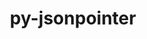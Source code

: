---
title: "py-jsonpointer"
layout: cache
categories: [package, develop]
meta: {"versions": ["1.9", "2.0"], "compilers": ["gcc@=11.1.0", "gcc@=11.4.0", "gcc@=9.4.0", "oneapi@=2024.0.0", "oneapi@=2024.2.0"], "oss": ["ubuntu20.04", "ubuntu22.04"], "platforms": ["linux"], "targets": ["neoverse_v1", "neoverse_v2", "ppc64le", "x86_64_v3"], "stacks": ["data-vis-sdk", "e4s", "e4s-neoverse-v2", "e4s-neoverse_v1", "e4s-oneapi", "e4s-power", "root"], "num_specs": 48, "num_specs_by_stack": {"e4s-power": 8, "root": 48, "data-vis-sdk": 4, "e4s-neoverse_v1": 8, "e4s-neoverse-v2": 8, "e4s": 10, "e4s-oneapi": 10}}
spec_details: [{"hash": "byp4dqqvt44ajrg3i57agvnah2mgvvi3", "compiler": "gcc@=9.4.0", "versions": ["1.9"], "os": "ubuntu20.04", "platform": "linux", "target": "ppc64le", "variants": ["build_system=python_pip"], "stacks": ["e4s-power", "root"], "size": "-", "tarball": "https://binaries.spack.io/develop/build_cache/linux-ubuntu20.04-ppc64le/gcc-9.4.0/py-jsonpointer-1.9/linux-ubuntu20.04-ppc64le-gcc-9.4.0-py-jsonpointer-1.9-byp4dqqvt44ajrg3i57agvnah2mgvvi3.spack"}, {"hash": "tybo5v6yn7yq67kmw5442r6rm2s6tyoe", "compiler": "gcc@=9.4.0", "versions": ["1.9"], "os": "ubuntu20.04", "platform": "linux", "target": "ppc64le", "variants": ["build_system=python_pip"], "stacks": ["e4s-power", "root"], "size": "-", "tarball": "https://binaries.spack.io/develop/build_cache/linux-ubuntu20.04-ppc64le/gcc-9.4.0/py-jsonpointer-1.9/linux-ubuntu20.04-ppc64le-gcc-9.4.0-py-jsonpointer-1.9-tybo5v6yn7yq67kmw5442r6rm2s6tyoe.spack"}, {"hash": "pudc46jeocgyq4pliqd7x5jukikhnryi", "compiler": "gcc@=9.4.0", "versions": ["1.9"], "os": "ubuntu20.04", "platform": "linux", "target": "ppc64le", "variants": ["build_system=python_pip"], "stacks": ["e4s-power", "root"], "size": "-", "tarball": "https://binaries.spack.io/develop/build_cache/linux-ubuntu20.04-ppc64le/gcc-9.4.0/py-jsonpointer-1.9/linux-ubuntu20.04-ppc64le-gcc-9.4.0-py-jsonpointer-1.9-pudc46jeocgyq4pliqd7x5jukikhnryi.spack"}, {"hash": "3tqyeic7zbeu7esy5zrjnk5udpurr2ka", "compiler": "gcc@=9.4.0", "versions": ["1.9"], "os": "ubuntu20.04", "platform": "linux", "target": "ppc64le", "variants": ["build_system=python_pip"], "stacks": ["e4s-power", "root"], "size": "-", "tarball": "https://binaries.spack.io/develop/build_cache/linux-ubuntu20.04-ppc64le/gcc-9.4.0/py-jsonpointer-1.9/linux-ubuntu20.04-ppc64le-gcc-9.4.0-py-jsonpointer-1.9-3tqyeic7zbeu7esy5zrjnk5udpurr2ka.spack"}, {"hash": "veuhdsnnsdimh6f7b6jurjuva7pcp5re", "compiler": "gcc@=9.4.0", "versions": ["2.0"], "os": "ubuntu20.04", "platform": "linux", "target": "ppc64le", "variants": ["build_system=python_pip"], "stacks": ["e4s-power", "root"], "size": "-", "tarball": "https://binaries.spack.io/develop/build_cache/linux-ubuntu20.04-ppc64le/gcc-9.4.0/py-jsonpointer-2.0/linux-ubuntu20.04-ppc64le-gcc-9.4.0-py-jsonpointer-2.0-veuhdsnnsdimh6f7b6jurjuva7pcp5re.spack"}, {"hash": "fcm6shmz2r7cutigwoews6m76n2rtkiw", "compiler": "gcc@=9.4.0", "versions": ["2.0"], "os": "ubuntu20.04", "platform": "linux", "target": "ppc64le", "variants": ["build_system=python_pip"], "stacks": ["e4s-power", "root"], "size": "-", "tarball": "https://binaries.spack.io/develop/build_cache/linux-ubuntu20.04-ppc64le/gcc-9.4.0/py-jsonpointer-2.0/linux-ubuntu20.04-ppc64le-gcc-9.4.0-py-jsonpointer-2.0-fcm6shmz2r7cutigwoews6m76n2rtkiw.spack"}, {"hash": "gop723w72keoqknt25mjz6ood3gnkt42", "compiler": "gcc@=9.4.0", "versions": ["2.0"], "os": "ubuntu20.04", "platform": "linux", "target": "ppc64le", "variants": ["build_system=python_pip"], "stacks": ["e4s-power", "root"], "size": "-", "tarball": "https://binaries.spack.io/develop/build_cache/linux-ubuntu20.04-ppc64le/gcc-9.4.0/py-jsonpointer-2.0/linux-ubuntu20.04-ppc64le-gcc-9.4.0-py-jsonpointer-2.0-gop723w72keoqknt25mjz6ood3gnkt42.spack"}, {"hash": "5amru3u563e6o34sz3szx56dw3exnde3", "compiler": "gcc@=9.4.0", "versions": ["2.0"], "os": "ubuntu20.04", "platform": "linux", "target": "ppc64le", "variants": ["build_system=python_pip"], "stacks": ["e4s-power", "root"], "size": "-", "tarball": "https://binaries.spack.io/develop/build_cache/linux-ubuntu20.04-ppc64le/gcc-9.4.0/py-jsonpointer-2.0/linux-ubuntu20.04-ppc64le-gcc-9.4.0-py-jsonpointer-2.0-5amru3u563e6o34sz3szx56dw3exnde3.spack"}, {"hash": "tjmmscwd56zxl2i4mde5xjr7zufe3uzq", "compiler": "gcc@=11.1.0", "versions": ["2.0"], "os": "ubuntu20.04", "platform": "linux", "target": "x86_64_v3", "variants": ["build_system=python_pip"], "stacks": ["root", "data-vis-sdk"], "size": "-", "tarball": "https://binaries.spack.io/develop/build_cache/linux-ubuntu20.04-x86_64_v3/gcc-11.1.0/py-jsonpointer-2.0/linux-ubuntu20.04-x86_64_v3-gcc-11.1.0-py-jsonpointer-2.0-tjmmscwd56zxl2i4mde5xjr7zufe3uzq.spack"}, {"hash": "kkbqeyiufxhjd42ebzgmgxnzfukvw5qe", "compiler": "gcc@=11.1.0", "versions": ["2.0"], "os": "ubuntu20.04", "platform": "linux", "target": "x86_64_v3", "variants": ["build_system=python_pip"], "stacks": ["root", "data-vis-sdk"], "size": "-", "tarball": "https://binaries.spack.io/develop/build_cache/linux-ubuntu20.04-x86_64_v3/gcc-11.1.0/py-jsonpointer-2.0/linux-ubuntu20.04-x86_64_v3-gcc-11.1.0-py-jsonpointer-2.0-kkbqeyiufxhjd42ebzgmgxnzfukvw5qe.spack"}, {"hash": "tnwdrwbimgsijelac3sjlypgjehpnxne", "compiler": "gcc@=11.1.0", "versions": ["2.0"], "os": "ubuntu20.04", "platform": "linux", "target": "x86_64_v3", "variants": ["build_system=python_pip"], "stacks": ["root", "data-vis-sdk"], "size": "-", "tarball": "https://binaries.spack.io/develop/build_cache/linux-ubuntu20.04-x86_64_v3/gcc-11.1.0/py-jsonpointer-2.0/linux-ubuntu20.04-x86_64_v3-gcc-11.1.0-py-jsonpointer-2.0-tnwdrwbimgsijelac3sjlypgjehpnxne.spack"}, {"hash": "nt62c2nyouf44vkiff523puxpiwxl52d", "compiler": "gcc@=11.1.0", "versions": ["2.0"], "os": "ubuntu20.04", "platform": "linux", "target": "x86_64_v3", "variants": ["build_system=python_pip"], "stacks": ["root", "data-vis-sdk"], "size": "-", "tarball": "https://binaries.spack.io/develop/build_cache/linux-ubuntu20.04-x86_64_v3/gcc-11.1.0/py-jsonpointer-2.0/linux-ubuntu20.04-x86_64_v3-gcc-11.1.0-py-jsonpointer-2.0-nt62c2nyouf44vkiff523puxpiwxl52d.spack"}, {"hash": "i4xmfhietu7xfut6zk233s77zbouc4l5", "compiler": "gcc@=11.4.0", "versions": ["2.0"], "os": "ubuntu22.04", "platform": "linux", "target": "neoverse_v1", "variants": ["build_system=python_pip"], "stacks": ["e4s-neoverse_v1", "root"], "size": "-", "tarball": "https://binaries.spack.io/develop/build_cache/linux-ubuntu22.04-neoverse_v1/gcc-11.4.0/py-jsonpointer-2.0/linux-ubuntu22.04-neoverse_v1-gcc-11.4.0-py-jsonpointer-2.0-i4xmfhietu7xfut6zk233s77zbouc4l5.spack"}, {"hash": "yhdb76pqhtj2jdrflzahovvlrbxrm5ro", "compiler": "gcc@=11.4.0", "versions": ["2.0"], "os": "ubuntu22.04", "platform": "linux", "target": "neoverse_v1", "variants": ["build_system=python_pip"], "stacks": ["e4s-neoverse_v1", "root"], "size": "-", "tarball": "https://binaries.spack.io/develop/build_cache/linux-ubuntu22.04-neoverse_v1/gcc-11.4.0/py-jsonpointer-2.0/linux-ubuntu22.04-neoverse_v1-gcc-11.4.0-py-jsonpointer-2.0-yhdb76pqhtj2jdrflzahovvlrbxrm5ro.spack"}, {"hash": "rnx7gmgz7cootii2pen6l5uy5s2b4e6t", "compiler": "gcc@=11.4.0", "versions": ["2.0"], "os": "ubuntu22.04", "platform": "linux", "target": "neoverse_v1", "variants": ["build_system=python_pip"], "stacks": ["e4s-neoverse_v1", "root"], "size": "-", "tarball": "https://binaries.spack.io/develop/build_cache/linux-ubuntu22.04-neoverse_v1/gcc-11.4.0/py-jsonpointer-2.0/linux-ubuntu22.04-neoverse_v1-gcc-11.4.0-py-jsonpointer-2.0-rnx7gmgz7cootii2pen6l5uy5s2b4e6t.spack"}, {"hash": "ri4tiy4gfcds2tv4hnyzwcakgftrmme3", "compiler": "gcc@=11.4.0", "versions": ["2.0"], "os": "ubuntu22.04", "platform": "linux", "target": "neoverse_v1", "variants": ["build_system=python_pip"], "stacks": ["e4s-neoverse_v1", "root"], "size": "-", "tarball": "https://binaries.spack.io/develop/build_cache/linux-ubuntu22.04-neoverse_v1/gcc-11.4.0/py-jsonpointer-2.0/linux-ubuntu22.04-neoverse_v1-gcc-11.4.0-py-jsonpointer-2.0-ri4tiy4gfcds2tv4hnyzwcakgftrmme3.spack"}, {"hash": "7cspwedpdfvtxhhv7hiyruaz2ysywadg", "compiler": "gcc@=11.4.0", "versions": ["1.9"], "os": "ubuntu22.04", "platform": "linux", "target": "neoverse_v1", "variants": ["build_system=python_pip"], "stacks": ["e4s-neoverse_v1", "root"], "size": "-", "tarball": "https://binaries.spack.io/develop/build_cache/linux-ubuntu22.04-neoverse_v1/gcc-11.4.0/py-jsonpointer-1.9/linux-ubuntu22.04-neoverse_v1-gcc-11.4.0-py-jsonpointer-1.9-7cspwedpdfvtxhhv7hiyruaz2ysywadg.spack"}, {"hash": "bj4nxeelj42qylnuuykivs35g4vp3uso", "compiler": "gcc@=11.4.0", "versions": ["1.9"], "os": "ubuntu22.04", "platform": "linux", "target": "neoverse_v1", "variants": ["build_system=python_pip"], "stacks": ["e4s-neoverse_v1", "root"], "size": "-", "tarball": "https://binaries.spack.io/develop/build_cache/linux-ubuntu22.04-neoverse_v1/gcc-11.4.0/py-jsonpointer-1.9/linux-ubuntu22.04-neoverse_v1-gcc-11.4.0-py-jsonpointer-1.9-bj4nxeelj42qylnuuykivs35g4vp3uso.spack"}, {"hash": "h7tn7in2h3a6ow6jcejpunafpetjdl5c", "compiler": "gcc@=11.4.0", "versions": ["1.9"], "os": "ubuntu22.04", "platform": "linux", "target": "neoverse_v1", "variants": ["build_system=python_pip"], "stacks": ["e4s-neoverse_v1", "root"], "size": "-", "tarball": "https://binaries.spack.io/develop/build_cache/linux-ubuntu22.04-neoverse_v1/gcc-11.4.0/py-jsonpointer-1.9/linux-ubuntu22.04-neoverse_v1-gcc-11.4.0-py-jsonpointer-1.9-h7tn7in2h3a6ow6jcejpunafpetjdl5c.spack"}, {"hash": "yjzv3mkbyoqc56ggj6rdkkfyz345eegz", "compiler": "gcc@=11.4.0", "versions": ["1.9"], "os": "ubuntu22.04", "platform": "linux", "target": "neoverse_v1", "variants": ["build_system=python_pip"], "stacks": ["e4s-neoverse_v1", "root"], "size": "-", "tarball": "https://binaries.spack.io/develop/build_cache/linux-ubuntu22.04-neoverse_v1/gcc-11.4.0/py-jsonpointer-1.9/linux-ubuntu22.04-neoverse_v1-gcc-11.4.0-py-jsonpointer-1.9-yjzv3mkbyoqc56ggj6rdkkfyz345eegz.spack"}, {"hash": "ypn3vtoijsh5jpwfdxnkeceer6p5dnr7", "compiler": "gcc@=11.4.0", "versions": ["2.0"], "os": "ubuntu22.04", "platform": "linux", "target": "neoverse_v2", "variants": ["build_system=python_pip"], "stacks": ["e4s-neoverse-v2", "root"], "size": "-", "tarball": "https://binaries.spack.io/develop/build_cache/linux-ubuntu22.04-neoverse_v2/gcc-11.4.0/py-jsonpointer-2.0/linux-ubuntu22.04-neoverse_v2-gcc-11.4.0-py-jsonpointer-2.0-ypn3vtoijsh5jpwfdxnkeceer6p5dnr7.spack"}, {"hash": "sbwa2oq7eq7wfyjxczstbceh7fg5s5u2", "compiler": "gcc@=11.4.0", "versions": ["2.0"], "os": "ubuntu22.04", "platform": "linux", "target": "neoverse_v2", "variants": ["build_system=python_pip"], "stacks": ["e4s-neoverse-v2", "root"], "size": "-", "tarball": "https://binaries.spack.io/develop/build_cache/linux-ubuntu22.04-neoverse_v2/gcc-11.4.0/py-jsonpointer-2.0/linux-ubuntu22.04-neoverse_v2-gcc-11.4.0-py-jsonpointer-2.0-sbwa2oq7eq7wfyjxczstbceh7fg5s5u2.spack"}, {"hash": "wqmqcxj2c3tg5sqcu2jdhb332ymgec7g", "compiler": "gcc@=11.4.0", "versions": ["2.0"], "os": "ubuntu22.04", "platform": "linux", "target": "neoverse_v2", "variants": ["build_system=python_pip"], "stacks": ["e4s-neoverse-v2", "root"], "size": "-", "tarball": "https://binaries.spack.io/develop/build_cache/linux-ubuntu22.04-neoverse_v2/gcc-11.4.0/py-jsonpointer-2.0/linux-ubuntu22.04-neoverse_v2-gcc-11.4.0-py-jsonpointer-2.0-wqmqcxj2c3tg5sqcu2jdhb332ymgec7g.spack"}, {"hash": "rh4oca6ksiex5cd5w37req4r6pdq466u", "compiler": "gcc@=11.4.0", "versions": ["2.0"], "os": "ubuntu22.04", "platform": "linux", "target": "neoverse_v2", "variants": ["build_system=python_pip"], "stacks": ["e4s-neoverse-v2", "root"], "size": "-", "tarball": "https://binaries.spack.io/develop/build_cache/linux-ubuntu22.04-neoverse_v2/gcc-11.4.0/py-jsonpointer-2.0/linux-ubuntu22.04-neoverse_v2-gcc-11.4.0-py-jsonpointer-2.0-rh4oca6ksiex5cd5w37req4r6pdq466u.spack"}, {"hash": "xfei2zaum6bpbuvkucvk4puebxy2fnqc", "compiler": "gcc@=11.4.0", "versions": ["1.9"], "os": "ubuntu22.04", "platform": "linux", "target": "neoverse_v2", "variants": ["build_system=python_pip"], "stacks": ["e4s-neoverse-v2", "root"], "size": "-", "tarball": "https://binaries.spack.io/develop/build_cache/linux-ubuntu22.04-neoverse_v2/gcc-11.4.0/py-jsonpointer-1.9/linux-ubuntu22.04-neoverse_v2-gcc-11.4.0-py-jsonpointer-1.9-xfei2zaum6bpbuvkucvk4puebxy2fnqc.spack"}, {"hash": "53gluxt4tfywabbk62jifzotx63ermfy", "compiler": "gcc@=11.4.0", "versions": ["1.9"], "os": "ubuntu22.04", "platform": "linux", "target": "neoverse_v2", "variants": ["build_system=python_pip"], "stacks": ["e4s-neoverse-v2", "root"], "size": "-", "tarball": "https://binaries.spack.io/develop/build_cache/linux-ubuntu22.04-neoverse_v2/gcc-11.4.0/py-jsonpointer-1.9/linux-ubuntu22.04-neoverse_v2-gcc-11.4.0-py-jsonpointer-1.9-53gluxt4tfywabbk62jifzotx63ermfy.spack"}, {"hash": "2x6klim43wd227ja6skpgw3f7f6qtdx2", "compiler": "gcc@=11.4.0", "versions": ["1.9"], "os": "ubuntu22.04", "platform": "linux", "target": "neoverse_v2", "variants": ["build_system=python_pip"], "stacks": ["e4s-neoverse-v2", "root"], "size": "-", "tarball": "https://binaries.spack.io/develop/build_cache/linux-ubuntu22.04-neoverse_v2/gcc-11.4.0/py-jsonpointer-1.9/linux-ubuntu22.04-neoverse_v2-gcc-11.4.0-py-jsonpointer-1.9-2x6klim43wd227ja6skpgw3f7f6qtdx2.spack"}, {"hash": "amykuu7jymeb6kkg7j4bmkgrzb6kmx3x", "compiler": "gcc@=11.4.0", "versions": ["1.9"], "os": "ubuntu22.04", "platform": "linux", "target": "neoverse_v2", "variants": ["build_system=python_pip"], "stacks": ["e4s-neoverse-v2", "root"], "size": "-", "tarball": "https://binaries.spack.io/develop/build_cache/linux-ubuntu22.04-neoverse_v2/gcc-11.4.0/py-jsonpointer-1.9/linux-ubuntu22.04-neoverse_v2-gcc-11.4.0-py-jsonpointer-1.9-amykuu7jymeb6kkg7j4bmkgrzb6kmx3x.spack"}, {"hash": "vs5ggu7qrrpu37ndx26l5lm4v3jpoiyv", "compiler": "gcc@=11.4.0", "versions": ["1.9"], "os": "ubuntu22.04", "platform": "linux", "target": "x86_64_v3", "variants": ["build_system=python_pip"], "stacks": ["root", "e4s"], "size": "-", "tarball": "https://binaries.spack.io/develop/build_cache/linux-ubuntu22.04-x86_64_v3/gcc-11.4.0/py-jsonpointer-1.9/linux-ubuntu22.04-x86_64_v3-gcc-11.4.0-py-jsonpointer-1.9-vs5ggu7qrrpu37ndx26l5lm4v3jpoiyv.spack"}, {"hash": "r7tumceetr4wv2tpn3c7nmo5tsxos6uw", "compiler": "gcc@=11.4.0", "versions": ["1.9"], "os": "ubuntu22.04", "platform": "linux", "target": "x86_64_v3", "variants": ["build_system=python_pip"], "stacks": ["root", "e4s"], "size": "-", "tarball": "https://binaries.spack.io/develop/build_cache/linux-ubuntu22.04-x86_64_v3/gcc-11.4.0/py-jsonpointer-1.9/linux-ubuntu22.04-x86_64_v3-gcc-11.4.0-py-jsonpointer-1.9-r7tumceetr4wv2tpn3c7nmo5tsxos6uw.spack"}, {"hash": "ykphqo6bseko47umskae35m6rossvxgf", "compiler": "gcc@=11.4.0", "versions": ["1.9"], "os": "ubuntu22.04", "platform": "linux", "target": "x86_64_v3", "variants": ["build_system=python_pip"], "stacks": ["root", "e4s"], "size": "-", "tarball": "https://binaries.spack.io/develop/build_cache/linux-ubuntu22.04-x86_64_v3/gcc-11.4.0/py-jsonpointer-1.9/linux-ubuntu22.04-x86_64_v3-gcc-11.4.0-py-jsonpointer-1.9-ykphqo6bseko47umskae35m6rossvxgf.spack"}, {"hash": "canaay6k7q3z5thsf22tzptk5klkce7r", "compiler": "gcc@=11.4.0", "versions": ["1.9"], "os": "ubuntu22.04", "platform": "linux", "target": "x86_64_v3", "variants": ["build_system=python_pip"], "stacks": ["root", "e4s"], "size": "-", "tarball": "https://binaries.spack.io/develop/build_cache/linux-ubuntu22.04-x86_64_v3/gcc-11.4.0/py-jsonpointer-1.9/linux-ubuntu22.04-x86_64_v3-gcc-11.4.0-py-jsonpointer-1.9-canaay6k7q3z5thsf22tzptk5klkce7r.spack"}, {"hash": "tj2ctzbrzv4q5sr5pxgpge6ractezwr6", "compiler": "gcc@=11.4.0", "versions": ["1.9"], "os": "ubuntu22.04", "platform": "linux", "target": "x86_64_v3", "variants": ["build_system=python_pip"], "stacks": ["root", "e4s"], "size": "-", "tarball": "https://binaries.spack.io/develop/build_cache/linux-ubuntu22.04-x86_64_v3/gcc-11.4.0/py-jsonpointer-1.9/linux-ubuntu22.04-x86_64_v3-gcc-11.4.0-py-jsonpointer-1.9-tj2ctzbrzv4q5sr5pxgpge6ractezwr6.spack"}, {"hash": "wax3gahiwunab3p3icvaq3zafvnhsbza", "compiler": "gcc@=11.4.0", "versions": ["2.0"], "os": "ubuntu22.04", "platform": "linux", "target": "x86_64_v3", "variants": ["build_system=python_pip"], "stacks": ["root", "e4s"], "size": "-", "tarball": "https://binaries.spack.io/develop/build_cache/linux-ubuntu22.04-x86_64_v3/gcc-11.4.0/py-jsonpointer-2.0/linux-ubuntu22.04-x86_64_v3-gcc-11.4.0-py-jsonpointer-2.0-wax3gahiwunab3p3icvaq3zafvnhsbza.spack"}, {"hash": "ugjtuler22vmso5cecmnssy7yjyfyusd", "compiler": "gcc@=11.4.0", "versions": ["2.0"], "os": "ubuntu22.04", "platform": "linux", "target": "x86_64_v3", "variants": ["build_system=python_pip"], "stacks": ["root", "e4s"], "size": "-", "tarball": "https://binaries.spack.io/develop/build_cache/linux-ubuntu22.04-x86_64_v3/gcc-11.4.0/py-jsonpointer-2.0/linux-ubuntu22.04-x86_64_v3-gcc-11.4.0-py-jsonpointer-2.0-ugjtuler22vmso5cecmnssy7yjyfyusd.spack"}, {"hash": "onno6ukoujfdj4575g2hoew7yus7sry7", "compiler": "gcc@=11.4.0", "versions": ["2.0"], "os": "ubuntu22.04", "platform": "linux", "target": "x86_64_v3", "variants": ["build_system=python_pip"], "stacks": ["root", "e4s"], "size": "-", "tarball": "https://binaries.spack.io/develop/build_cache/linux-ubuntu22.04-x86_64_v3/gcc-11.4.0/py-jsonpointer-2.0/linux-ubuntu22.04-x86_64_v3-gcc-11.4.0-py-jsonpointer-2.0-onno6ukoujfdj4575g2hoew7yus7sry7.spack"}, {"hash": "e7ctp74l3ybnviwrlr4nu6lscogqwyn3", "compiler": "gcc@=11.4.0", "versions": ["2.0"], "os": "ubuntu22.04", "platform": "linux", "target": "x86_64_v3", "variants": ["build_system=python_pip"], "stacks": ["root", "e4s"], "size": "-", "tarball": "https://binaries.spack.io/develop/build_cache/linux-ubuntu22.04-x86_64_v3/gcc-11.4.0/py-jsonpointer-2.0/linux-ubuntu22.04-x86_64_v3-gcc-11.4.0-py-jsonpointer-2.0-e7ctp74l3ybnviwrlr4nu6lscogqwyn3.spack"}, {"hash": "2dmmwyonmyhwf4afyy55phuxwnrqcfgu", "compiler": "gcc@=11.4.0", "versions": ["2.0"], "os": "ubuntu22.04", "platform": "linux", "target": "x86_64_v3", "variants": ["build_system=python_pip"], "stacks": ["root", "e4s"], "size": "-", "tarball": "https://binaries.spack.io/develop/build_cache/linux-ubuntu22.04-x86_64_v3/gcc-11.4.0/py-jsonpointer-2.0/linux-ubuntu22.04-x86_64_v3-gcc-11.4.0-py-jsonpointer-2.0-2dmmwyonmyhwf4afyy55phuxwnrqcfgu.spack"}, {"hash": "lifsmryeqay3wvhzfsd5yn2xlqalqrua", "compiler": "oneapi@=2024.0.0", "versions": ["1.9"], "os": "ubuntu22.04", "platform": "linux", "target": "x86_64_v3", "variants": ["build_system=python_pip"], "stacks": ["root", "e4s-oneapi"], "size": "-", "tarball": "https://binaries.spack.io/develop/build_cache/linux-ubuntu22.04-x86_64_v3/oneapi-2024.0.0/py-jsonpointer-1.9/linux-ubuntu22.04-x86_64_v3-oneapi-2024.0.0-py-jsonpointer-1.9-lifsmryeqay3wvhzfsd5yn2xlqalqrua.spack"}, {"hash": "uf3vppvg37ywl2osg36eq7jb6wnpcyf4", "compiler": "oneapi@=2024.0.0", "versions": ["1.9"], "os": "ubuntu22.04", "platform": "linux", "target": "x86_64_v3", "variants": ["build_system=python_pip"], "stacks": ["root", "e4s-oneapi"], "size": "-", "tarball": "https://binaries.spack.io/develop/build_cache/linux-ubuntu22.04-x86_64_v3/oneapi-2024.0.0/py-jsonpointer-1.9/linux-ubuntu22.04-x86_64_v3-oneapi-2024.0.0-py-jsonpointer-1.9-uf3vppvg37ywl2osg36eq7jb6wnpcyf4.spack"}, {"hash": "chlttiib322sam675y2vtjnbu2twauah", "compiler": "oneapi@=2024.0.0", "versions": ["1.9"], "os": "ubuntu22.04", "platform": "linux", "target": "x86_64_v3", "variants": ["build_system=python_pip"], "stacks": ["root", "e4s-oneapi"], "size": "-", "tarball": "https://binaries.spack.io/develop/build_cache/linux-ubuntu22.04-x86_64_v3/oneapi-2024.0.0/py-jsonpointer-1.9/linux-ubuntu22.04-x86_64_v3-oneapi-2024.0.0-py-jsonpointer-1.9-chlttiib322sam675y2vtjnbu2twauah.spack"}, {"hash": "fdah2mwur2ein2k3civpaatmn5atvuvk", "compiler": "oneapi@=2024.0.0", "versions": ["1.9"], "os": "ubuntu22.04", "platform": "linux", "target": "x86_64_v3", "variants": ["build_system=python_pip"], "stacks": ["root", "e4s-oneapi"], "size": "-", "tarball": "https://binaries.spack.io/develop/build_cache/linux-ubuntu22.04-x86_64_v3/oneapi-2024.0.0/py-jsonpointer-1.9/linux-ubuntu22.04-x86_64_v3-oneapi-2024.0.0-py-jsonpointer-1.9-fdah2mwur2ein2k3civpaatmn5atvuvk.spack"}, {"hash": "nnxa26xb5woa3mf6tfnofrmyavngs6s2", "compiler": "oneapi@=2024.0.0", "versions": ["2.0"], "os": "ubuntu22.04", "platform": "linux", "target": "x86_64_v3", "variants": ["build_system=python_pip"], "stacks": ["root", "e4s-oneapi"], "size": "-", "tarball": "https://binaries.spack.io/develop/build_cache/linux-ubuntu22.04-x86_64_v3/oneapi-2024.0.0/py-jsonpointer-2.0/linux-ubuntu22.04-x86_64_v3-oneapi-2024.0.0-py-jsonpointer-2.0-nnxa26xb5woa3mf6tfnofrmyavngs6s2.spack"}, {"hash": "nfzdozrelfj4vqem5kansixouiwvdrce", "compiler": "oneapi@=2024.0.0", "versions": ["2.0"], "os": "ubuntu22.04", "platform": "linux", "target": "x86_64_v3", "variants": ["build_system=python_pip"], "stacks": ["root", "e4s-oneapi"], "size": "-", "tarball": "https://binaries.spack.io/develop/build_cache/linux-ubuntu22.04-x86_64_v3/oneapi-2024.0.0/py-jsonpointer-2.0/linux-ubuntu22.04-x86_64_v3-oneapi-2024.0.0-py-jsonpointer-2.0-nfzdozrelfj4vqem5kansixouiwvdrce.spack"}, {"hash": "2laxyaoivnr66y7jbzplkpnrxkcglj4o", "compiler": "oneapi@=2024.0.0", "versions": ["2.0"], "os": "ubuntu22.04", "platform": "linux", "target": "x86_64_v3", "variants": ["build_system=python_pip"], "stacks": ["root", "e4s-oneapi"], "size": "-", "tarball": "https://binaries.spack.io/develop/build_cache/linux-ubuntu22.04-x86_64_v3/oneapi-2024.0.0/py-jsonpointer-2.0/linux-ubuntu22.04-x86_64_v3-oneapi-2024.0.0-py-jsonpointer-2.0-2laxyaoivnr66y7jbzplkpnrxkcglj4o.spack"}, {"hash": "zbfklfn35hh5cliyvrnnnriaun5rppaw", "compiler": "oneapi@=2024.0.0", "versions": ["2.0"], "os": "ubuntu22.04", "platform": "linux", "target": "x86_64_v3", "variants": ["build_system=python_pip"], "stacks": ["root", "e4s-oneapi"], "size": "-", "tarball": "https://binaries.spack.io/develop/build_cache/linux-ubuntu22.04-x86_64_v3/oneapi-2024.0.0/py-jsonpointer-2.0/linux-ubuntu22.04-x86_64_v3-oneapi-2024.0.0-py-jsonpointer-2.0-zbfklfn35hh5cliyvrnnnriaun5rppaw.spack"}, {"hash": "rdukf4qoqop4t46thhkybafy56bfg5yv", "compiler": "oneapi@=2024.2.0", "versions": ["1.9"], "os": "ubuntu22.04", "platform": "linux", "target": "x86_64_v3", "variants": ["build_system=python_pip"], "stacks": ["root", "e4s-oneapi"], "size": "-", "tarball": "https://binaries.spack.io/develop/build_cache/linux-ubuntu22.04-x86_64_v3/oneapi-2024.2.0/py-jsonpointer-1.9/linux-ubuntu22.04-x86_64_v3-oneapi-2024.2.0-py-jsonpointer-1.9-rdukf4qoqop4t46thhkybafy56bfg5yv.spack"}, {"hash": "wzsfgtz4pfucurbpflm34boavzcxelth", "compiler": "oneapi@=2024.2.0", "versions": ["2.0"], "os": "ubuntu22.04", "platform": "linux", "target": "x86_64_v3", "variants": ["build_system=python_pip"], "stacks": ["root", "e4s-oneapi"], "size": "-", "tarball": "https://binaries.spack.io/develop/build_cache/linux-ubuntu22.04-x86_64_v3/oneapi-2024.2.0/py-jsonpointer-2.0/linux-ubuntu22.04-x86_64_v3-oneapi-2024.2.0-py-jsonpointer-2.0-wzsfgtz4pfucurbpflm34boavzcxelth.spack"}]
---